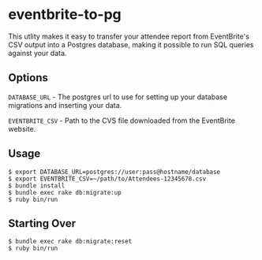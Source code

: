 # eventbrite-to-pg

This utlity makes it easy to transfer your attendee report from EventBrite's CSV output into a Postgres database, making it possible to run SQL queries against your data.

## Options

`DATABASE_URL` - The postgres url to use for setting up your database migrations and inserting your data.

`EVENTBRITE_CSV` - Path to the CVS file downloaded from the EventBrite website.

## Usage

```
$ export DATABASE_URL=postgres://user:pass@hostname/database
$ export EVENTBRITE_CSV=~/path/to/Attendees-12345678.csv
$ bundle install
$ bundle exec rake db:migrate:up
$ ruby bin/run
```

## Starting Over

```
$ bundle exec rake db:migrate:reset
$ ruby bin/run
```
